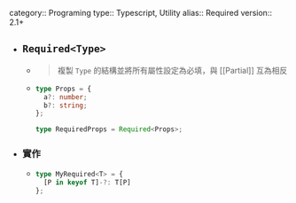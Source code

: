category:: Programing
type:: Typescript, Utility
alias:: Required
version:: 2.1+

- ## `Required<Type>`
	- > 複製 `Type` 的結構並將所有屬性設定為必填，與 [[Partial]] 互為相反
	- ```typescript
	  type Props = {
	    a?: number;
	    b?: string;
	  };
	  
	  type RequiredProps = Required<Props>;
	  ```
- ### 實作
	- ```typescript
	  type MyRequired<T> = {
	    [P in keyof T]-?: T[P]
	  };
	  ```